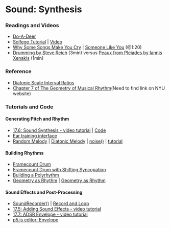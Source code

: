 # Sound: Synthesis

### Readings and Videos
* [Do-A-Deer](https://www.youtube.com/watch?v=drnBMAEA3AM)
* [Solfege Tutorial](https://www.jonbjorkmusic.com/tutorials) | [Video](https://www.youtube.com/watch?v=mEopSLv5oas)
* [Why Some Songs Make You Cry](https://www.npr.org/2012/02/13/146818461/the-ballad-of-the-tearful-why-some-songs-make-you-cry?ps=mh_frhdl2) | [Someone Like You](https://www.youtube.com/watch?v=jD9dr2ZRm9A) (@1:20)
* [Drumming by Steve Reich](https://www.youtube.com/watch?v=doJk4yPwJDk) (3min) versus [Peaux from Pleiades by Iannis Xenakis](https://youtu.be/dqtFGaHcWRk?t=1923) (1min)

### Reference
* [Diatonic Scale Interval Ratios](https://en.wikipedia.org/wiki/Interval_(music)#Size_of_intervals_used_in_different_tuning_systems)
* [Chapter 7 of The Geometry of Musical Rhythm]()(Need to find link on NYU website)

### Tutorials and Code
#### Generating Pitch and Rhythm
* [17.6: Sound Synthesis - video tutorial](https://youtu.be/Bk8rLzzSink?list=PLRqwX-V7Uu6aFcVjlDAkkGIixw70s7jpW) | [Code](https://editor.p5js.org/p5/sketches/S1xN4x1muQ)
* [Ear training interface](https://editor.p5js.org/icm4.0/sketches/ugARgFTL7)
* [Random Melody](https://editor.p5js.org/icm4.0/sketches/ZKT1AJH7b) | [Diatonic Melody](https://editor.p5js.org/icm4.0/sketches/mpq_6qLVe) | [noise()](https://p5js.org/reference/#/p5/noise) | [tutorial](https://www.youtube.com/watch?v=Qf4dIN99e2w)
#### Building Rhythms
* [Framecount Drum](https://editor.p5js.org/icm4.0/sketches/jfekXn-px)
* [Framecount Drum with Shifting Syncopation](https://editor.p5js.org/icm4.0/sketches/elIT5rHVV)
* [Building a Polyrhythm](https://editor.p5js.org/icm4.0/sketches/LMUYZNBNj)
* [Geometry as Rhythm](https://www.youtube.com/watch?v=MwKtgDNyGYk) | [Geometry as Rhythm](https://editor.p5js.org/icm4.0/sketches/uryD8XmJD)

#### Sound Effects and Post-Processing
* [SoundRecorder()](http://p5js.org/reference/#/p5.SoundRecorder) | [Record and Loop](https://editor.p5js.org/icm4.0/sketches/8-VXVgaJO)
* [17.5: Adding Sound Effects - video tutorial](https://youtu.be/40Me1-yAtTc?list=PLRqwX-V7Uu6aFcVjlDAkkGIixw70s7jpW)
* [17.7: ADSR Envelope - video tutorial](https://youtu.be/wUSva_BnedA?list=PLRqwX-V7Uu6aFcVjlDAkkGIixw70s7jpW)
* [p5.js editor: Envelope](https://editor.p5js.org/p5/sketches/Hy4NekQ_X)
